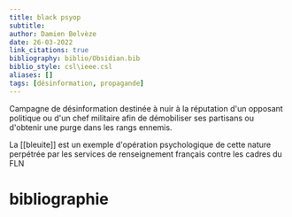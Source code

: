 ```yaml
---
title: black psyop
subtitle:
author: Damien Belvèze
date: 26-03-2022
link_citations: true
bibliography: biblio/Obsidian.bib
biblio_style: csl\ieee.csl
aliases: []
tags: [désinformation, propagande]
---
```


Campagne de désinformation destinée à nuir à la réputation d'un opposant politique ou d'un chef militaire afin de démobiliser ses partisans ou d'obtenir une purge dans les rangs ennemis. 

La [[bleuite]] est un exemple d'opération psychologique de cette nature perpétrée par les services de renseignement français contre les cadres du FLN





# bibliographie

